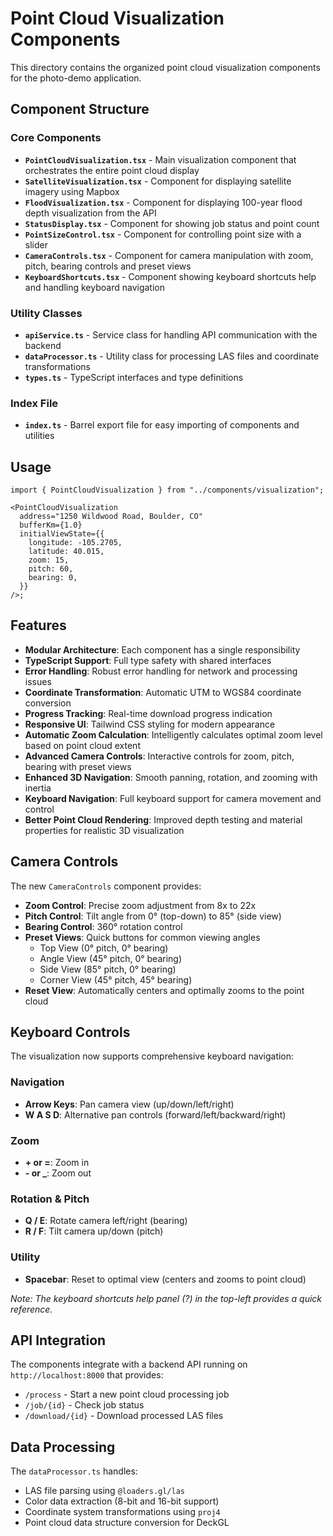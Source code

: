 # Point Cloud Visualization Components

This directory contains the organized point cloud visualization components for the photo-demo application.

## Component Structure

### Core Components

- **`PointCloudVisualization.tsx`** - Main visualization component that orchestrates the entire point cloud display
- **`SatelliteVisualization.tsx`** - Component for displaying satellite imagery using Mapbox
- **`FloodVisualization.tsx`** - Component for displaying 100-year flood depth visualization from the API
- **`StatusDisplay.tsx`** - Component for showing job status and point count
- **`PointSizeControl.tsx`** - Component for controlling point size with a slider
- **`CameraControls.tsx`** - Component for camera manipulation with zoom, pitch, bearing controls and preset views
- **`KeyboardShortcuts.tsx`** - Component showing keyboard shortcuts help and handling keyboard navigation

### Utility Classes

- **`apiService.ts`** - Service class for handling API communication with the backend
- **`dataProcessor.ts`** - Utility class for processing LAS files and coordinate transformations
- **`types.ts`** - TypeScript interfaces and type definitions

### Index File

- **`index.ts`** - Barrel export file for easy importing of components and utilities

## Usage

```tsx
import { PointCloudVisualization } from "../components/visualization";

<PointCloudVisualization
  address="1250 Wildwood Road, Boulder, CO"
  bufferKm={1.0}
  initialViewState={{
    longitude: -105.2705,
    latitude: 40.015,
    zoom: 15,
    pitch: 60,
    bearing: 0,
  }}
/>;
```

## Features

- **Modular Architecture**: Each component has a single responsibility
- **TypeScript Support**: Full type safety with shared interfaces
- **Error Handling**: Robust error handling for network and processing issues
- **Coordinate Transformation**: Automatic UTM to WGS84 coordinate conversion
- **Progress Tracking**: Real-time download progress indication
- **Responsive UI**: Tailwind CSS styling for modern appearance
- **Automatic Zoom Calculation**: Intelligently calculates optimal zoom level based on point cloud extent
- **Advanced Camera Controls**: Interactive controls for zoom, pitch, bearing with preset views
- **Enhanced 3D Navigation**: Smooth panning, rotation, and zooming with inertia
- **Keyboard Navigation**: Full keyboard support for camera movement and control
- **Better Point Cloud Rendering**: Improved depth testing and material properties for realistic 3D visualization

## Camera Controls

The new `CameraControls` component provides:

- **Zoom Control**: Precise zoom adjustment from 8x to 22x
- **Pitch Control**: Tilt angle from 0° (top-down) to 85° (side view)
- **Bearing Control**: 360° rotation control
- **Preset Views**: Quick buttons for common viewing angles
  - Top View (0° pitch, 0° bearing)
  - Angle View (45° pitch, 0° bearing)
  - Side View (85° pitch, 0° bearing)
  - Corner View (45° pitch, 45° bearing)
- **Reset View**: Automatically centers and optimally zooms to the point cloud

## Keyboard Controls

The visualization now supports comprehensive keyboard navigation:

### Navigation

- **Arrow Keys**: Pan camera view (up/down/left/right)
- **W A S D**: Alternative pan controls (forward/left/backward/right)

### Zoom

- **+ or =**: Zoom in
- **- or \_**: Zoom out

### Rotation & Pitch

- **Q / E**: Rotate camera left/right (bearing)
- **R / F**: Tilt camera up/down (pitch)

### Utility

- **Spacebar**: Reset to optimal view (centers and zooms to point cloud)

_Note: The keyboard shortcuts help panel (?) in the top-left provides a quick reference._

## API Integration

The components integrate with a backend API running on `http://localhost:8000` that provides:

- `/process` - Start a new point cloud processing job
- `/job/{id}` - Check job status
- `/download/{id}` - Download processed LAS files

## Data Processing

The `dataProcessor.ts` handles:

- LAS file parsing using `@loaders.gl/las`
- Color data extraction (8-bit and 16-bit support)
- Coordinate system transformations using `proj4`
- Point cloud data structure conversion for DeckGL
